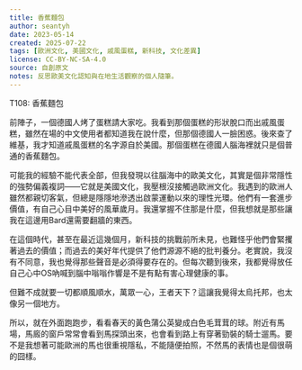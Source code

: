 ```yaml
---
title: 香蕉麵包
author: seantyh
date: 2023-05-14
created: 2025-07-22
tags: [歐洲文化, 美國文化, 戚風蛋糕, 新科技, 文化差異]
license: CC-BY-NC-SA-4.0
source: 自創原文
notes: 反思歐美文化認知與在地生活觀察的個人隨筆。
---
```

T108: 香蕉麵包

前陣子，一個德國人烤了蛋糕請大家吃。我看到那個蛋糕的形狀脫口而出戚風蛋糕，雖然在場的中文使用者都知道我在說什麼，但那個德國人一臉困惑。後來查了維基，我才知道戚風蛋糕的名字源自於美國。那個蛋糕在德國人腦海裡就只是個普通的香蕉麵包。

可能我的經驗不能代表全部，但我發現以往腦海中的歐美文化，其實是個非常隱性的強勢偏義複詞——它就是美國文化，我壓根沒接觸過歐洲文化。我遇到的歐洲人雖然都親切客氣，但總是隱隱地滲透出啟蒙運動以來的理性光環。他們有一套進步價值，有自己心目中美好的風華歲月。我還掌握不住那是什麼，但我想就是那些讓我在這邊用Bard還需要翻牆的東西。

在這個時代，甚至在最近這幾個月，新科技的挑戰前所未見，也難怪乎他們會緊攫著過去的價值；而過去的美好年代提供了他們源源不絕的批判養分。老實說，我沒有不同意，我也覺得那些聲音是必須得要存在的。但每次聽到後來，我都覺得放任自己心中OS吶喊到腦中嗡嗡作響是不是有點有害心理健康的事。

但難不成就要一切都順風順水，萬眾一心，王者天下？這讓我覺得太烏托邦，也太像另一個地方。

所以，就在外面跑跑步，看看春天的黃色蒲公英變成白色毛茸茸的球。附近有馬場，馬廄的窗戶常常會看到馬探頭出來，也會看到路上有穿著勁裝的騎士遛馬。要不是我想著可能歐洲的馬也很重視隱私，不能隨便拍照，不然馬的表情也是個很萌的囧樣。